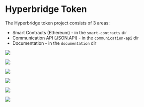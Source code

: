 # Hyperbridge Token

The Hyperbridge token project consists of 3 areas:

* Smart Contracts (Ethereum) - in the `smart-contracts` dir
* Communication API (JSON.API) - in the `communication-api` dir
* Documentation - in the `documentation` dir


[![](https://img.shields.io/badge/whitepaper-v2.0.0-lightgrey.svg)](https://hyperbridge.org/whitepaper)

[![](https://img.shields.io/badge/telegram-group-blue.svg)](https://t.me/hyperbridgechat)

[![](https://img.shields.io/badge/discord-server-brightgreen.svg)](https://discord.gg/wVMTjEb)

[![](https://img.shields.io/gitter/room/Hyperbridge/Lobby.svg)](https://gitter.im/Hyperbridge/Lobby)

[![](https://img.shields.io/badge/twitter-%40hyperbridge-blue.svg)](https://twitter.com/@hyperbridge)

[![](https://img.shields.io/badge/e--mail-hello%40hyperbridge.org-brightgreen.svg)](mailto:hello@hyperbridge.org)
